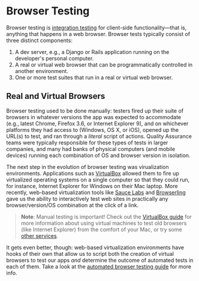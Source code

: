 # Browser Testing
Browser testing is [integration testing] for client-side functionality—that is, anything that happens in a web browser. Browser tests typically consist of three distinct components:

1. A dev server, e.g., a Django or Rails application running on the developer's personal computer.
2. A real or virtual web browser that can be programmatically controlled in another environment.
3. One or more test suites that run in a real or virtual web browser.

## Real and Virtual Browsers
Browser testing used to be done manually: testers fired up their suite of browsers in whatever versions the app was expected to accommodate (e.g., latest Chrome, Firefox 3.6, or Internet Explorer 9), and on whichever platforms they had access to (Windows, OS X, or iOS), opened up the URL(s) to test, and ran through a *literal* script of actions. Quality Assurance teams were typically responsible for these types of tests in larger companies, and many had banks of physical computers (and mobile devices) running each combination of OS and browser version in isolation.

The next step in the evolution of browser testing was virualization environments. Applications such as [VirtualBox] allowed them to fire up virtualized operating systems on a single computer so that they could run, for instance, Internet Explorer for Windows on their Mac laptop. More recently, web-based virtualization tools like [Sauce Labs] and [Browserling] gave us the ability to interactively test web sites in practically any browser/version/OS combination at the click of a link.

> **Note**: Manual testing is important! Check out the [VirtualBox guide](VirtualBox.md) for more information about using virtual machines to test old browsers (like Internet Explorer) from the comfort of your Mac, or try some [other services](services.md).

It gets even better, though: web-based virtualization environments have hooks of their own that allow us to script both the creation of virtual browsers to test our apps *and* determine the outcome of automated tests in each of them. Take a look at the [automated browser testing guide](automation.md) for more info.

[Selenium]: http://docs.seleniumhq.org/
[WebDriver]: http://docs.seleniumhq.org/projects/webdriver/
[Selenium WebDriver]: http://docs.seleniumhq.org/projects/webdriver/
[Selenium IDE]: http://docs.seleniumhq.org/projects/ide/
[Sauce Labs]: https://saucelabs.com/
[zuul]: https://github.com/defunctzombie/zuul
[PhantomJS]: http://phantomjs.org/
[Browserling]: https://browserling.com/
[Testling]: https://ci.testling.com/
[integration testing]: http://en.wikipedia.org/wiki/Integration_testing
[jsdom]: https://github.com/tmpvar/jsdom
[mocha]: http://mochajs.org/
[Capybara]: https://github.com/jnicklas/capybara
[CasperJS]: http://casperjs.org/
[Nightwatch]: http://nightwatchjs.org/
[SlimerJS]: http://slimerjs.org/
[VirtualBox]: http://virtualbox.org/
